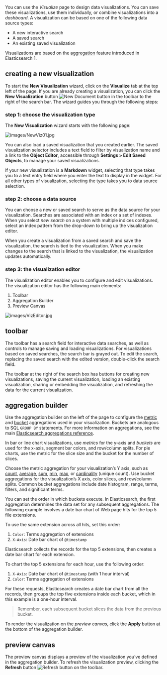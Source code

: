 You can use the *Visualize* page to design data visualizations. You can save these visualizations, use them individually, or combine visualizations into a *dashboard*. A visualization can be based on one of the following data source types:

* A new interactive search
* A saved search
* An existing saved visualization

Visualizations are based on the [aggregation](http://www.elasticsearch.org/guide/en/elasticsearch/reference/current/search-aggregations.html) feature introduced in Elasticsearch 1.

## creating a new visualization

To start the **New Visualization** wizard, click on the **Visualize** tab at the top left of the page. If you are already creating a visualization, you can click the **New Visualization** button ![New Document button](http://www.elasticsearch.org/guide/en/kibana/current/images/K4NewDocument.png) in the toolbar to the right of the search bar. The wizard guides you through the following steps:

### step 1: choose the visualization type

The **New Visualization** wizard starts with the following page:

![images/NewViz01.jpg](http://www.elasticsearch.org/guide/en/kibana/current/images/NewViz01.jpg)

You can also load a saved visualization that you created earlier. The saved visualization selector includes a text field to filter by visualization name and a link to the **Object Editor**, accessible through **Settings > Edit Saved Objects**, to manage your saved visualizations.

If your new visualization is a **Markdown** widget, selecting that type takes you to a text entry field where you enter the text to display in the widget. For all other types of visualization, selecting the type takes you to data source selection.

### step 2: choose a data source

You can choose a new or saved search to serve as the data source for your visualization. Searches are associated with an index or a set of indexes. When you select *new search* on a system with multiple indices configured, select an index pattern from the drop-down to bring up the visualization editor.

When you create a visualization from a saved search and save the visualization, the search is tied to the visualization. When you make changes to the search that is linked to the visualization, the visualization updates automatically.

### step 3: the visualization editor

The visualization editor enables you to configure and edit visualizations. The visualization editor has the following main elements:

1. Toolbar
2. Aggregation Builder
3. Preview Canvas

![images/VizEditor.jpg](http://www.elasticsearch.org/guide/en/kibana/current/images/VizEditor.jpg)

## toolbar

The toolbar has a search field for interactive data searches, as well as controls to manage saving and loading visualizations. For visualizations based on saved searches, the search bar is grayed out. To edit the search, replacing the saved search with the edited version, double-click the search field.

The toolbar at the right of the search box has buttons for creating new visualizations, saving the current visualization, loading an existing visualization, sharing or embedding the visualization, and refreshing the data for the current visualization.

## aggregation builder

Use the aggregation builder on the left of the page to configure the [metric](http://www.elasticsearch.org/guide/en/elasticsearch/reference/current/search-aggregations.html#_metrics_aggregations) and [bucket](http://www.elasticsearch.org/guide/en/elasticsearch/reference/current/search-aggregations.html#_bucket_aggregations) aggregations used in your visualization. Buckets are analogous to SQL `GROUP BY` statements. For more information on aggregations, see the main [Elasticsearch aggregations reference](http://www.elasticsearch.org/guide/en/elasticsearch/reference/current/search-aggregations.html).

In bar or line chart visualizations, use *metrics* for the y-axis and *buckets* are used for the x-axis, segment bar colors, and row/column splits. For pie charts, use the metric for the slice size and the bucket for the number of slices.

Choose the metric aggregation for your visualization’s Y axis, such as [count](http://www.elasticsearch.org/guide/en/elasticsearch/reference/current/search-aggregations-metrics-valuecount-aggregation.html), [average](http://www.elasticsearch.org/guide/en/elasticsearch/reference/current/search-aggregations-metrics-avg-aggregation.html), [sum](http://www.elasticsearch.org/guide/en/elasticsearch/reference/current/search-aggregations-metrics-sum-aggregation.html), [min](http://www.elasticsearch.org/guide/en/elasticsearch/reference/current/search-aggregations-metrics-min-aggregation.html), [max](http://www.elasticsearch.org/guide/en/elasticsearch/reference/current/search-aggregations-metrics-max-aggregation.html), or [cardinality](http://www.elasticsearch.org/guide/en/elasticsearch/reference/current/search-aggregations-metrics-cardinality-aggregation.html) (unique count). Use bucket aggregations for the visualization’s X axis, color slices, and row/column splits. Common bucket aggregations include date histogram, range, terms, filters, and significant terms.

You can set the order in which buckets execute. In Elasticsearch, the first aggregation determines the data set for any subsequent aggregations. The following example involves a date bar chart of Web page hits for the top 5 file extensions.

To use the same extension across all hits, set this order:

1. `Color`: Terms aggregation of extensions
2. `X-Axis`: Date bar chart of `@timestamp`

Elasticsearch collects the records for the top 5 extensions, then creates a date bar chart for each extension.

To chart the top 5 extensions for each hour, use the following order:

1. `X-Axis`: Date bar chart of `@timestamp` (with 1 hour interval)
2. `Color`: Terms aggregation of extensions

For these requests, Elasticsearch creates a date bar chart from all the records, then groups the top five extensions inside each bucket, which in this example is a one-hour interval.

> Remember, each subsequent bucket slices the data from the previous bucket.

To render the visualization on the *preview canvas*, click the **Apply** button at the bottom of the aggregation builder.

## preview canvas

The preview canvas displays a preview of the visualization you’ve defined in the aggregation builder. To refresh the visualization preview, clicking the **Refresh** button ![Refresh button](http://www.elasticsearch.org/guide/en/kibana/current/images/K4Refresh.png) on the toolbar.
